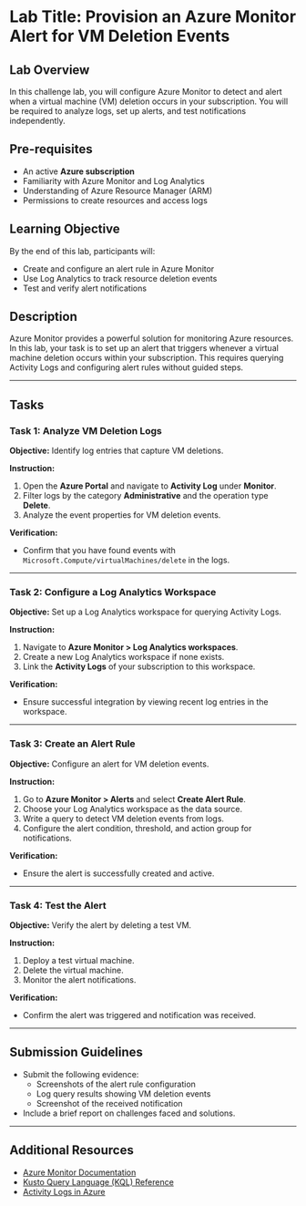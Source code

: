 # **Lab Title:** Provision an Azure Monitor Alert for VM Deletion Events  

## **Lab Overview**  
In this challenge lab, you will configure Azure Monitor to detect and alert when a virtual machine (VM) deletion occurs in your subscription. You will be required to analyze logs, set up alerts, and test notifications independently.  

## **Pre-requisites**  
- An active **Azure subscription**  
- Familiarity with Azure Monitor and Log Analytics  
- Understanding of Azure Resource Manager (ARM)  
- Permissions to create resources and access logs  

## **Learning Objective**  
By the end of this lab, participants will:  
- Create and configure an alert rule in Azure Monitor  
- Use Log Analytics to track resource deletion events  
- Test and verify alert notifications  

## **Description**  
Azure Monitor provides a powerful solution for monitoring Azure resources. In this lab, your task is to set up an alert that triggers whenever a virtual machine deletion occurs within your subscription. This requires querying Activity Logs and configuring alert rules without guided steps.  

---

## **Tasks**  

### **Task 1: Analyze VM Deletion Logs**  
**Objective:** Identify log entries that capture VM deletions.  

**Instruction:**  
1. Open the **Azure Portal** and navigate to **Activity Log** under **Monitor**.  
2. Filter logs by the category **Administrative** and the operation type **Delete**.  
3. Analyze the event properties for VM deletion events.  

**Verification:**  
- Confirm that you have found events with `Microsoft.Compute/virtualMachines/delete` in the logs.  

---

### **Task 2: Configure a Log Analytics Workspace**  
**Objective:** Set up a Log Analytics workspace for querying Activity Logs.  

**Instruction:**  
1. Navigate to **Azure Monitor > Log Analytics workspaces**.  
2. Create a new Log Analytics workspace if none exists.  
3. Link the **Activity Logs** of your subscription to this workspace.  

**Verification:**  
- Ensure successful integration by viewing recent log entries in the workspace.  

---

### **Task 3: Create an Alert Rule**  
**Objective:** Configure an alert for VM deletion events.  

**Instruction:**  
1. Go to **Azure Monitor > Alerts** and select **Create Alert Rule**.  
2. Choose your Log Analytics workspace as the data source.  
3. Write a query to detect VM deletion events from logs.  
4. Configure the alert condition, threshold, and action group for notifications.  

**Verification:**  
- Ensure the alert is successfully created and active.  

---

### **Task 4: Test the Alert**  
**Objective:** Verify the alert by deleting a test VM.  

**Instruction:**  
1. Deploy a test virtual machine.  
2. Delete the virtual machine.  
3. Monitor the alert notifications.  

**Verification:**  
- Confirm the alert was triggered and notification was received.  

---

## **Submission Guidelines**  
- Submit the following evidence:  
  - Screenshots of the alert rule configuration  
  - Log query results showing VM deletion events  
  - Screenshot of the received notification  
- Include a brief report on challenges faced and solutions.  

---

## **Additional Resources**  
- [Azure Monitor Documentation](https://learn.microsoft.com/en-us/azure/azure-monitor/)  
- [Kusto Query Language (KQL) Reference](https://learn.microsoft.com/en-us/azure/data-explorer/kusto/query/)  
- [Activity Logs in Azure](https://learn.microsoft.com/en-us/azure/azure-monitor/essentials/activity-log)  

